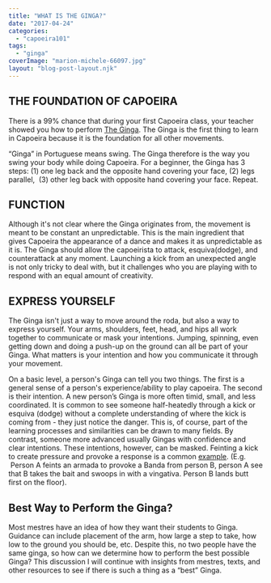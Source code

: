 ```yaml
---
title: "WHAT IS THE GINGA?"
date: "2017-04-24"
categories: 
  - "capoeira101"
tags: 
  - "ginga"
coverImage: "marion-michele-66097.jpg"
layout: "blog-post-layout.njk"
---
```


## THE FOUNDATION OF CAPOEIRA

There is a 99% chance that during your first Capoeira class, your teacher showed you how to perform [The Ginga](https://upload.wikimedia.org/wikipedia/commons/9/9a/Ginga_de_dos.gif). The Ginga is the first thing to learn in Capoeira because it is the foundation for all other movements.

“Ginga” in Portuguese means swing. The Ginga therefore is the way you swing your body while doing Capoeira. For a beginner, the Ginga has 3 steps: (1) one leg back and the opposite hand covering your face, (2) legs parallel,  (3) other leg back with opposite hand covering your face. Repeat.

## FUNCTION

Although it's not clear where the Ginga originates from, the movement is meant to be constant an unpredictable. This is the main ingredient that gives Capoeira the appearance of a dance and makes it as unpredictable as it is. The Ginga should allow the capoeirista to attack, esquiva(dodge), and counterattack at any moment. Launching a kick from an unexpected angle is not only tricky to deal with, but it challenges who you are playing with to respond with an equal amount of creativity.

## EXPRESS YOURSELF

The Ginga isn't just a way to move around the roda, but also a way to express yourself. Your arms, shoulders, feet, head, and hips all work together to communicate or mask your intentions. Jumping, spinning, even getting down and doing a push-up on the ground can all be part of your Ginga. What matters is your intention and how you communicate it through your movement.

On a basic level, a person's Ginga can tell you two things. The first is a general sense of a person's experience/ability to play capoeira. The second is their intention. A new person’s Ginga is more often timid, small, and less coordinated. It is common to see someone half-heatedly through a kick or esquiva (dodge) without a complete understanding of where the kick is coming from - they just notice the danger. This is, of course, part of the learning processes and similarities can be drawn to many fields. By contrast, someone more advanced usually Gingas with confidence and clear intentions. These intentions, however, can be masked. Feinting a kick to create pressure and provoke a response is a common [example](https://www.youtube.com/watch?v=zZhYwtJTA9g). (E.g.  Person A feints an armada to provoke a Banda from person B, person A see that B takes the bait and swoops in with a vingativa. Person B lands butt first on the floor).

## Best Way to Perform the Ginga?

Most mestres have an idea of how they want their students to Ginga. Guidance can include placement of the arm, how large a step to take, how low to the ground you should be, etc. Despite this, no two people have the same ginga, so how can we determine how to perform the best possible Ginga? This discussion I will continue with insights from mestres, texts, and other resources to see if there is such a thing as a “best” Ginga.
